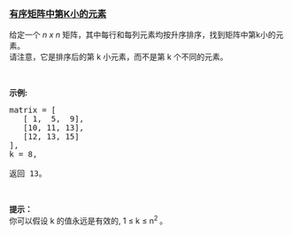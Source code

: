 ### [有序矩阵中第K小的元素](https://leetcode-cn.com/problems/kth-smallest-element-in-a-sorted-matrix)

<p>给定一个&nbsp;<em>n x n&nbsp;</em>矩阵，其中每行和每列元素均按升序排序，找到矩阵中第k小的元素。<br>
请注意，它是排序后的第 k 小元素，而不是第 k 个不同的元素。</p>

<p>&nbsp;</p>

<p><strong>示例:</strong></p>

<pre>matrix = [
   [ 1,  5,  9],
   [10, 11, 13],
   [12, 13, 15]
],
k = 8,

返回 13。
</pre>

<p>&nbsp;</p>

<p><strong>提示：</strong><br>
你可以假设 k 的值永远是有效的, 1 &le; k &le; n<sup>2&nbsp;</sup>。</p>

